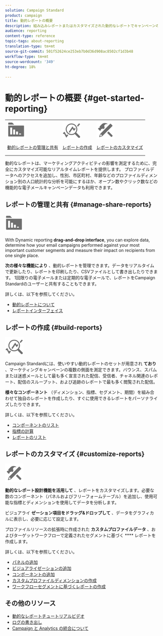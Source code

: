 ```yaml
---
solution: Campaign Standard
product: campaign
title: 動的レポートの概要
description: 組み込みレポートまたはカスタマイズされた動的なレポートでキャンペーンの成功を分析します。
audience: reporting
content-type: reference
topic-tags: about-reporting
translation-type: tm+mt
source-git-commit: 501f52624ce253eb7b0d36d908ac8502cf1d3b48
workflow-type: tm+mt
source-wordcount: '349'
ht-degree: 18%

---
```



# 動的レポートの概要 {#get-started-reporting}

<table>
<tr>
<td><img src="assets/do-not-localize/icon_manage.svg" width="60px"><p><a href="#manage-share-reports">動的レポートの管理と共有</a></p></td>
<td><img src="assets/do-not-localize/icon_build.svg" width="60px"><p><a href="#build-reports">レポートの作成</a></p></td>
<td><img src="assets/do-not-localize/icon_customize.svg" width="60px"><p><a href="#customize-reports">レポートのカスタマイズ</a></p></td></tr>
</table>

動的なレポートは、マーケティングアクティビティの影響を測定するために、完全にカスタマイズ可能なリアルタイムレポートを提供します。 プロファイルデータへのアクセスを追加し、性別、市区町村、年齢などのプロファイルディメンション別の人口統計的な分析を可能にするほか、オープン数やクリック数などの機能的な電子メールキャンペーンデータも利用できます。

## レポートの管理と共有 {#manage-share-reports}

<img src="assets/do-not-localize/icon_manage.svg" width="60px">

With Dynamic reporting **drag-and-drop interface**, you can explore data, determine how your email campaigns performed against your most important customer segments and measure their impact on recipients from one single place.

**次の様々な機能により** 、動的レポートを管理できます。データをリアルタイムで更新したり、レポートを印刷したり、CSVファイルとして書き出したりできます。 1回限りの電子メールまたは定期的な電子メールで、レポートをCampaign Standardのユーザーと共有することもできます。

詳しくは、以下を参照してください。

* [動的レポートについて](../../reporting/using/about-dynamic-reports.md)
* [レポートインターフェイス](../../reporting/using/reporting-interface.md)

## レポートの作成 {#build-reports}

<img src="assets/do-not-localize/icon_build.svg" width="60px">

Campaign Standardには、使いやすい動的レポートのセットが用意され **ており** 、マーケティングキャンペーンの複数の側面を測定できます。バウンス、スパムまたは迷惑メールとして最も多く宣言された配信、受信者、チャネル関連のレポート、配信のスループット、および追跡のレポートで最も多く閲覧された配信。

**様々なコンポーネント** （ディメンション、指標、セグメント、期間）を組み合わせて独自のレポートを作成したり、すぐに使用できるレポートをパーソナライズしたりできます。

詳しくは、以下を参照してください。

* [コンポーネントのリスト](../../reporting/using/list-of-components-.md)
* [指標の計算](../../reporting/using/indicator-calculation.md)
* [レポートのリスト](../../reporting/using/defining-the-report-period.md)

## レポートのカスタマイズ {#customize-reports}

<img src="assets/do-not-localize/icon_customize.svg" width="60px">

**動的なレポート設計機能を活用して** 、レポートをカスタマイズします。必要な数のコンポーネント（パネルおよびフリーフォームテーブル）を追加し、使用可能な指標とディメンションを使用してデータを分析します。

ビジュアライ **ゼーション項目をドラッグ&amp;ドロップして** 、データをグラフィカルに表示し、必要に応じて設定します。

プロファイルリソースの拡張時に作成された **カスタムプロファイルデータ** 、およびターゲットワークフローで定義されたセグメントに基づく **** レポートを作成します。

詳しくは、以下を参照してください。

* [パネルの追加](../../reporting/using/adding-panels.md)
* [ビジュアライゼーションの追加](../../reporting/using/adding-visualizations.md)
* [コンポーネントの追加](../../reporting/using/adding-components.md)
* [カスタムプロファイルディメンションの作成](../../reporting/using/creating-a-custom-profile-dimension.md)
* [ワークフローセグメントに基づくレポートの作成](../../reporting/using/creating-a-report-workflow-segment.md)

## その他のリソース

* [動的なレポートチュートリアルビデオ](https://docs.adobe.com/content/help/en/campaign-standard-learn/tutorials/reporting/exploring-reports.html)
* [ログの書き出し](../../automating/using/exporting-logs.md)
* [Campaign と Analytics の統合について](../../integrating/using/about-campaign-analytics-integration.md)